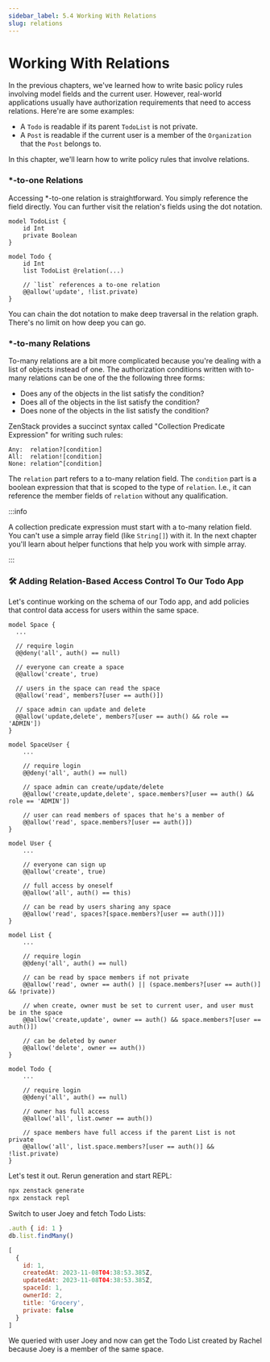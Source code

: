 ```yaml
---
sidebar_label: 5.4 Working With Relations
slug: relations
---
```


# Working With Relations

In the previous chapters, we've learned how to write basic policy rules involving model fields and the current user. However, real-world applications usually have authorization requirements that need to access relations. Here're are some examples:

- A `Todo` is readable if its parent `TodoList` is not private.
- A `Post` is readable if the current user is a member of the `Organization` that the `Post` belongs to.

In this chapter, we'll learn how to write policy rules that involve relations.

### *-to-one Relations

Accessing *-to-one relation is straightforward. You simply reference the field directly. You can further visit the relation's fields using the dot notation.

```zmodel
model TodoList {
    id Int
    private Boolean
}

model Todo {
    id Int
    list TodoList @relation(...)

    // `list` references a to-one relation
    @@allow('update', !list.private)
}
```

You can chain the dot notation to make deep traversal in the relation graph. There's no limit on how deep you can go.

### *-to-many Relations

To-many relations are a bit more complicated because you're dealing with a list of objects instead of one. The authorization conditions written with to-many relations can be one of the the following three forms:

- Does any of the objects in the list satisfy the condition?
- Does all of the objects in the list satisfy the condition?
- Does none of the objects in the list satisfy the condition?

ZenStack provides a succinct syntax called "Collection Predicate Expression" for writing such rules:

```
Any:  relation?[condition]
All:  relation![condition]
None: relation^[condition]
```

The `relation` part refers to a to-many relation field. The `condition` part is a boolean expression that that is scoped to the type of `relation`. I.e., it can reference the member fields of `relation` without any qualification.

:::info

A collection predicate expression must start with a to-many relation field. You can't use a simple array field (like `String[]`) with it. In the next chapter you'll learn about helper functions that help you work with simple array.

:::

### 🛠️ Adding Relation-Based Access Control To Our Todo App

Let's continue working on the schema of our Todo app, and add policies that control data access for users within the same space.

```zmodel title="schema.zmodel"
model Space {
  ...

  // require login
  @@deny('all', auth() == null)

  // everyone can create a space
  @@allow('create', true)

  // users in the space can read the space
  @@allow('read', members?[user == auth()])

  // space admin can update and delete
  @@allow('update,delete', members?[user == auth() && role == 'ADMIN'])
}

model SpaceUser {
    ...

    // require login
    @@deny('all', auth() == null)

    // space admin can create/update/delete
    @@allow('create,update,delete', space.members?[user == auth() && role == 'ADMIN'])

    // user can read members of spaces that he's a member of
    @@allow('read', space.members?[user == auth()])
}

model User {
    ...

    // everyone can sign up
    @@allow('create', true)

    // full access by oneself
    @@allow('all', auth() == this)

    // can be read by users sharing any space
    @@allow('read', spaces?[space.members?[user == auth()]])
}

model List {
    ...

    // require login
    @@deny('all', auth() == null)

    // can be read by space members if not private
    @@allow('read', owner == auth() || (space.members?[user == auth()] && !private))

    // when create, owner must be set to current user, and user must be in the space
    @@allow('create,update', owner == auth() && space.members?[user == auth()])

    // can be deleted by owner
    @@allow('delete', owner == auth())
}

model Todo {
    ...

    // require login
    @@deny('all', auth() == null)

    // owner has full access
    @@allow('all', list.owner == auth())

    // space members have full access if the parent List is not private
    @@allow('all', list.space.members?[user == auth()] && !list.private)
}
```

Let's test it out. Rerun generation and start REPL:

```bash
npx zenstack generate
npx zenstack repl
```

Switch to user Joey and fetch Todo Lists:

```js
.auth { id: 1 }
db.list.findMany()
```

```js
[
  {
    id: 1,
    createdAt: 2023-11-08T04:38:53.385Z,
    updatedAt: 2023-11-08T04:38:53.385Z,
    spaceId: 1,
    ownerId: 2,
    title: 'Grocery',
    private: false
  }
]
```

We queried with user Joey and now can get the Todo List created by Rachel because Joey is a member of the same space.
